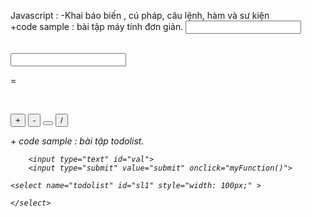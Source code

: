 Javascript :
-Khai báo biến , cú pháp, câu lệnh, hàm và sư kiện  
  +code sample : bài tập máy tính đơn giản.
    <body>
    <input id="n1" type="text"><br>
    <p id="op"></p><br>
    <input id="n2" type="text"><br>
    <p>=</p><br>
    <p id="rs"></p>
    <button id="+" onclick="myFunction()" >+</button  >
    <button id="-" onclick="myFunction()" >-</button  >
    <button id="*" onclick="myFunction()" >*</button  >
    <button id="/" onclick="myFunction()" >/</button>
    <script>
        function myFunction(){
            const element = document.activeElement.id;
            var n1 = parseFloat(document.getElementById("n1").value);
            var n2 = parseFloat(document.getElementById("n2").value);
            var rs;
            switch(element){
                case '+':
                    rs = n1 + n2;
                    break;
                case '-':
                    rs = n1 - n2;
                    break;
                case '*':
                    rs = n1 * n2;
                    break;
                case '/':
                    rs = n1 / n2;
                    break;
            }
            document.getElementById("rs").innerHTML=rs;
        }
    </script>
</body>
  + code sample : bài tập todolist.
    <body>
    
        <input type="text" id="val">
        <input type="submit" value="submit" onclick="myFunction()">
    
    <select name="todolist" id="sl1" style="width: 100px;" >
        
    </select>
</body>
<script>
    function myFunction(){
        var x = document.getElementById("val").value;
        var todolist = document.getElementById("sl1")
        var li = document.createElement("option")
        li.innerHTML=x
        todolist.add(li)
    }
</script>
    
